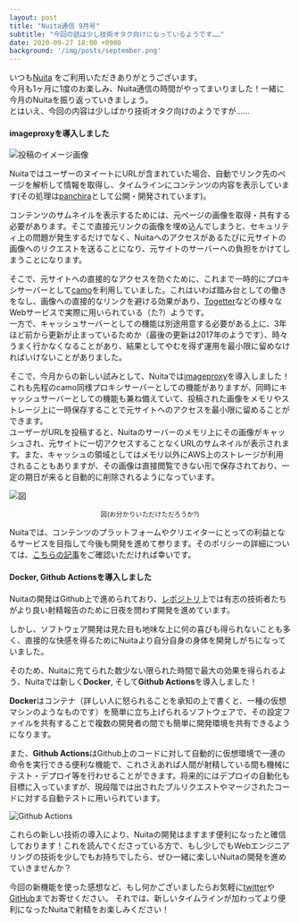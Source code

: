 ```yaml
---
layout: post
title: "Nuita通信 9月号"
subtitle: "今回の話は少し技術オタク向けになっているようです……"
date: 2020-09-27 18:00 +0900
background: '/img/posts/september.png'
---
```

いつも[Nuita](https://nuita.net) をご利用いただきありがとうございます。  
今月も1ヶ月に1度のお楽しみ、Nuita通信の時間がやってまいりました！一緒に今月のNuitaを振り返っていきましょう。  
とはいえ、今回の内容は少しばかり技術オタク向けのようですが……

#### imageproxyを導入しました
![投稿のイメージ画像]({{site.baseurl}}img/content/tags_on_nweet.png)

NuitaではユーザーのヌイートにURLが含まれていた場合、自動でリンク先のページを解析して情報を取得し、タイムラインにコンテンツの内容を表示しています(その処理は[panchira](https://github.com/nuita/panchira)として公開・開発されています)。

コンテンツのサムネイルを表示するためには、元ページの画像を取得・共有する必要があります。そこで直接元リンクの画像を埋め込んでしまうと、セキュリティ上の問題が発生するだけでなく、Nuitaへのアクセスがあるたびに元サイトの画像へのリクエストを送ることになり、元サイトのサーバーへの負担をかけてしまうことになります。

そこで、元サイトへの直接的なアクセスを防ぐために、これまで一時的にプロキシサーバーとして[camo](https://github.com/atmos/camo)を利用していました。これはいわば踏み台としての働きをなし、画像への直接的なリンクを避ける効果があり、[Togetter](https://qiita.com/MintoAoyama/items/6cd71b84e6225f86f819)などの様々なWebサービスで実際に用いられている（た?）ようです。  
一方で、キャッシュサーバーとしての機能は別途用意する必要がある上に、3年ほど前から更新が止まっているためか（最後の更新は2017年のようです）、時々うまく行かなくなることがあり、結果としてやむを得ず運用を最小限に留めなければいけないことがありました。

そこで、今月からの新しい試みとして、Nuitaでは[imageproxy](https://github.com/willnorris/imageproxy)を導入しました！  
これも先程のcamo同様プロキシサーバーとしての機能がありますが、同時にキャッシュサーバーとしての機能も兼ね備えていて、投稿された画像をメモリやストレージ上に一時保存することで元サイトへのアクセスを最小限に留めることができます。  
ユーザーがURLを投稿すると、Nuitaのサーバーのメモリ上にその画像がキャッシュされ、元サイトに一切アクセスすることなくURLのサムネイルが表示されます。また、キャッシュの領域としてはメモリ以外にAWS上のストレージが利用されることもありますが、その画像は直接閲覧できない形で保存されており、一定の期日が来ると自動的に削除されるようになっています。

![図]({{site.baseurl}}img/content/zu.png)
<center><small>図(お分かりいただけただろうか?)</small></center>

Nuitaでは、コンテンツのプラットフォームやクリエイターにとっての利益となるサービスを目指して今後も開発を進めて参ります。そのポリシーの詳細については、[こちらの記事](https://blog.nuita.net/2020/06/29/for-creators.html)をご確認いただければ幸いです。

#### Docker, Github Actionsを導入しました
Nuitaの開発はGithub上で進められており、[レポジトリ](https://github.com/nuita/nuita)上では有志の技術者たちがより良い射精報告のために日夜を問わず開発を進めています。  

しかし、ソフトウェア開発は見た目も地味な上に何の喜びも得られないことも多く、直接的な快感を得るためにNuitaより自分自身の身体を開発しがちになっていました。

そのため、Nuitaに充てられた数少ない限られた時間で最大の効果を得られるよう、Nuitaでは新しく**Docker**, そして**Github Actions**を導入しました！

**Docker**はコンテナ（詳しい人に怒られることを承知の上で書くと、一種の仮想マシンのようなものです）を簡単に立ち上げられるソフトウェアで、その設定ファイルを共有することで複数の開発者の間でも簡単に開発環境を共有できるようになります。

また、**Github Actions**はGithub上のコードに対して自動的に仮想環境で一連の命令を実行できる便利な機能で、これさえあれば人間が射精している間も機械にテスト・デプロイ等を行わせることができます。将来的にはデプロイの自動化も目標に入っていますが、現段階では出されたプルリクエストやマージされたコードに対する自動テストに用いられています。

![Github Actions]({{site.baseurl}}img/content/github_actions.png)

これらの新しい技術の導入により、Nuitaの開発はますます便利になったと確信しております！これを読んでくださっている方で、もし少しでもWebエンジニアリングの技術を少しでもお持ちでしたら、ぜひ一緒に楽しいNuitaの開発を進めていきませんか？


今回の新機能を使った感想など、もし何かございましたらお気軽に[twitter](https://twitter.com/nuita_net)や[GitHub](https://github.com/nuita/nuita)までお寄せください。
それでは、新しいタイムラインが加わってより便利になったNuitaで射精をお楽しみください！
